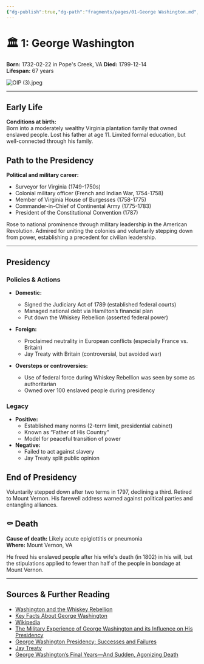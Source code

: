 ```yaml
---
{"dg-publish":true,"dg-path":"fragments/pages/01-George Washington.md","permalink":"/fragments/pages/01-george-washington/","created":"2025-07-16T21:38:41.655-04:00","updated":"2025-08-02T13:28:11.111-04:00"}
---
```



# 🏛️ 1: George Washington

**Born:** 1732-02-22 in Pope's Creek, VA
**Died:** 1799-12-14  
**Lifespan:** 67 years  

![OIP (3).jpeg](/img/user/digital%20garden/fragments/attachments/OIP%20(3).jpeg)

---

## Early Life

**Conditions at birth:**  
Born into a moderately wealthy Virginia plantation family that owned enslaved people. Lost his father at age 11. Limited formal education, but well-connected through his family.

## Path to the Presidency

**Political and military career:**  
- Surveyor for Virginia (1749-1750s)
- Colonial military officer (French and Indian War, 1754-1758)
- Member of Virginia House of Burgesses (1758-1775)
- Commander-in-Chief of Continental Army (1775-1783)
- President of the Constitutional Convention (1787)

Rose to national prominence through military leadership in the American Revolution. Admired for uniting the colonies and voluntarily stepping down from power, establishing a precedent for civilian leadership.

---

## Presidency

### Policies & Actions
- **Domestic:**
  - Signed the Judiciary Act of 1789 (established federal courts)
  - Managed national debt via Hamilton’s financial plan
  - Put down the Whiskey Rebellion (asserted federal power)
- **Foreign:**
  - Proclaimed neutrality in European conflicts (especially France vs. Britain)
  - Jay Treaty with Britain (controversial, but avoided war)

- **Oversteps or controversies:**
  - Use of federal force during Whiskey Rebellion was seen by some as authoritarian
  - Owned over 100 enslaved people during presidency

### Legacy
- **Positive:**  
  - Established many norms (2-term limit, presidential cabinet)
  - Known as “Father of His Country”
  - Model for peaceful transition of power
- **Negative:**  
  - Failed to act against slavery
  - Jay Treaty split public opinion

## End of Presidency

Voluntarily stepped down after two terms in 1797, declining a third. Retired to Mount Vernon. His farewell address warned against political parties and entangling alliances.

## ⚰️ Death

**Cause of death:** Likely acute epiglottitis or pneumonia  
**Where:** Mount Vernon, VA

He freed his enslaved people after his wife's death (in 1802) in his will, but the stipulations applied to fewer than half of the people in bondage at Mount Vernon.

---

## Sources & Further Reading
- [Washington and the Whiskey Rebellion](https://billofrightsinstitute.org/e-lessons/washington-and-the-whiskey-rebellion)
- [Key Facts About George Washington](https://www.mountvernon.org/george-washington/george-washington-key-facts) 
- [Wikipedia](https://en.m.wikipedia.org/wiki/George_Washington)
- [The Military Experience of George Washington and its Influence on His Presidency](https://www.usahistorytimeline.com/pages/the-military-experience-of-george-washington-and-its-influence-on-his-presidency-c452305e.php) 
- [George Washington Presidency: Successes and Failures](https://learnodo-newtonic.com/george-washington-presidency)
- [Jay Treaty](https://www.americanhistorycentral.com/entries/jay-treaty/)
- [George Washington’s Final Years—And Sudden, Agonizing Death](https://www.history.com/articles/george-washington-final-years-death-mount-vernon)
